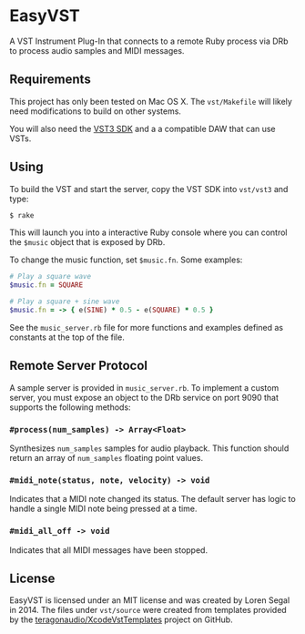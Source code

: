 # EasyVST

A VST Instrument Plug-In that connects to a remote Ruby process via DRb to
process audio samples and MIDI messages.

## Requirements

This project has only been tested on Mac OS X. The `vst/Makefile` will likely
need modifications to build on other systems.

You will also need the [VST3 SDK][sdk] and a a compatible DAW that can use VSTs.

## Using

To build the VST and start the server, copy the VST SDK into `vst/vst3` and
type:

```sh
$ rake
```

This will launch you into a interactive Ruby console where you can control the
`$music` object that is exposed by DRb.

To change the music function, set `$music.fn`. Some examples:

```ruby
# Play a square wave
$music.fn = SQUARE

# Play a square + sine wave
$music.fn = -> { e(SINE) * 0.5 - e(SQUARE) * 0.5 }
```

See the `music_server.rb` file for more functions and examples defined as
constants at the top of the file.

## Remote Server Protocol

A sample server is provided in `music_server.rb`. To implement a custom server,
you must expose an object to the DRb service on port 9090 that supports the
following methods:

### `#process(num_samples) -> Array<Float>`

Synthesizes `num_samples` samples for audio playback. This function should
return an array of `num_samples` floating point values.

### `#midi_note(status, note, velocity) -> void`

Indicates that a MIDI note changed its status. The default server has logic
to handle a single MIDI note being pressed at a time.

### `#midi_all_off -> void`

Indicates that all MIDI messages have been stopped.

## License

EasyVST is licensed under an MIT license and was created by Loren Segal
in 2014. The files under `vst/source` were created from templates provided
by the [teragonaudio/XcodeVstTemplates][teragon] project on GitHub.

[sdk]: http://www.steinberg.net/en/company/3rd_party_developer.html
[teragon]: https://github.com/teragonaudio/XcodeVstTemplates
